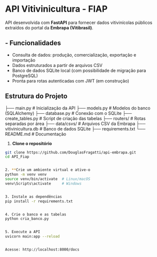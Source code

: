 # API Vitivinicultura - FIAP

API desenvolvida com **FastAPI** para fornecer dados vitivinícolas públicos extraídos do portal da **Embrapa (Vitibrasil)**.

## - Funcionalidades

- Consulta de dados: produção, comercialização, exportação e importação
- Dados estruturados a partir de arquivos CSV
- Banco de dados SQLite local (com possibilidade de migração para PostgreSQL)
- Pronta para rotas autenticadas com JWT (em construção)

## Estrutura do Projeto
├── main.py # Inicialização da API
├── models.py # Modelos do banco (SQLAlchemy)
├── database.py # Conexão com o SQLite
├── create_tables.py # Script de criação das tabelas
├── routers/ # Rotas separadas por área
├── data/csvs/ # Arquivos CSV da Embrapa
├── vitivinicultura.db # Banco de dados SQLite
├── requirements.txt
└── README.md # Documentação

1. **Clone o repositório**

```bash
git clone https://github.com/DouglasFragatti/api-embrapa.git
cd API_Fiap


2. **Crie um ambiente virtual e ative-o
python -m venv venv
source venv/bin/activate  # Linux/macOS
venv\Scripts\activate     # Windows


3. Instale as dependências
pip install -r requirements.txt


4. Crie o banco e as tabelas
python cria_banco.py


5. Execute a API
uvicorn main:app --reload


Acesse: http://localhost:8000/docs